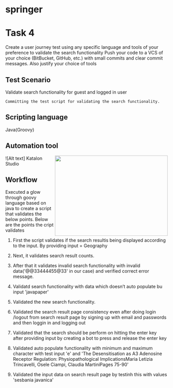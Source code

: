 # springer
# Task 4
Create a user journey test using any specific language and tools of your preference to validate the search functionality 
Push your code to a VCS of your choice (BitBucket, GitHub, etc.) with small commits and clear commit messages. Also justify your choice of tools

## Test Scenario
Validate search functionality for guest and logged in user

``` Committing the test script for validating the search functionality. ```

## Scripting language  

Java(Groovy)

## Automation tool 
![Alt text]<img align="right" width="350" height="250" src="Image/katalon.png">
Katalon Studio

## Workflow

Executed a glow through goovy language based on java to create a script that validates the below points.
Below are the points the cript validates

1.  First the script validates if the search resultis being displayed according to the input. By providing input = Geography

2.  Next, it validates search result counts.

3.  After that it validates invalid search functionality with invalid data('@@33444455@33' in our case) and verified correct error message.

4.  Validatd search functionality with data which doesn’t auto populate bu input 'javapaper'

5.  Validated the new search functionality.

6.  Validated the search result page consistency even after doing login /logout from search result page by signing up with email and passwords and then loggin in and logging out

7.  Validated that the search should be perform on hitting the enter key after providing input by creating a bot to press and release the enter key

8.  Validated auto populate functionality with minimum and maximum character with test input 'e' and 'The Desensitisation as A3 Adenosine Receptor Regulation: Physiopathological ImplicationsMaria Letizia Trincavelli, Osele Ciampi, Claudia MartiniPages 75-90'

9.  Validated the input data on search result page by testinh this with values 'sesbania javanica'